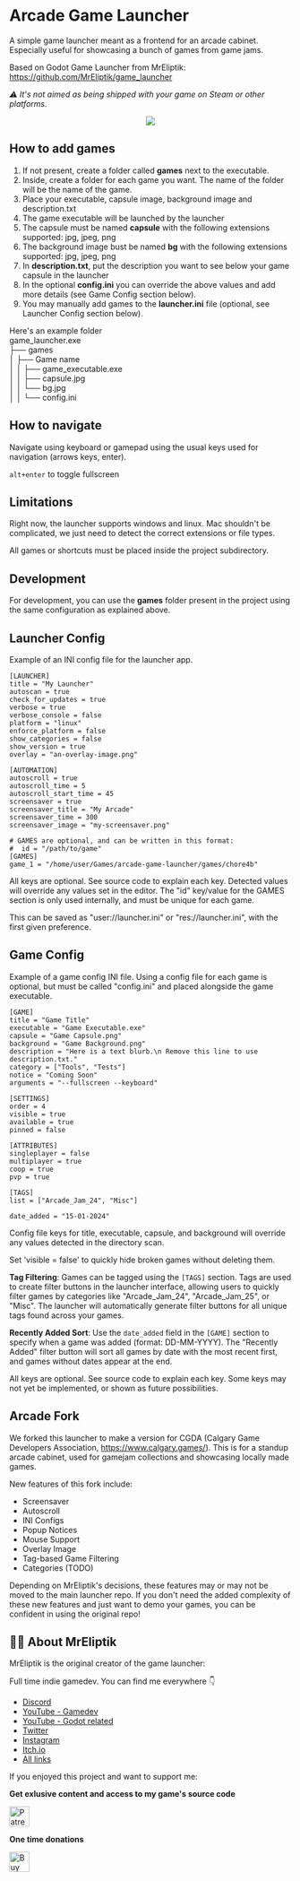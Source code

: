 # Arcade Game Launcher

A simple game launcher meant as a frontend for an arcade cabinet. Especially useful for showcasing a bunch of games from game jams. 

Based on Godot Game Launcher from MrEliptik:
https://github.com/MrEliptik/game_launcher

*⚠ It's not aimed as being shipped with your game on Steam or other platforms.*

<p align="center">
  <img src="media/launcher_v0.0.1.gif">
</p>

## How to add games

1. If not present, create a folder called **games** next to the executable.
2. Inside, create a folder for each game you want. The name of the folder will be the name of the game.
3. Place your executable, capsule image, background image and description.txt
4. The game executable will be launched by the launcher
5. The capsule must be named **capsule** with the following extensions supported: jpg, jpeg, png
6. The background image bust be named **bg** with the following extensions supported: jpg, jpeg, png
7. In **description.txt**, put the description you want to see below your game capsule in the launcher
8. In the optional **config.ini** you can override the above values and add more details (see Game Config section below).
9. You may manually add games to the **launcher.ini** file (optional, see Launcher Config section below).

Here's an example folder  
game_launcher.exe  
├── games  
│   ├── Game name  
│   │   ├── game_executable.exe  
│   │   ├── capsule.jpg  
│   │   └── bg.jpg  
│   │   └── config.ini



## How to navigate

Navigate using keyboard or gamepad using the usual keys used for navigation (arrows keys, enter).

`alt+enter` to toggle fullscreen

## Limitations

Right now, the launcher supports windows and linux. Mac shouldn't be complicated, we just need to detect the correct extensions or file types. 

All games or shortcuts must be placed inside the project subdirectory.

## Development

For development, you can use the **games** folder present in the project using the same configuration as explained above.

## Launcher Config

Example of an INI config file for the launcher app. 

```
[LAUNCHER]
title = "My Launcher"
autoscan = true
check_for_updates = true
verbose = true
verbose_console = false
platform = "linux"
enforce_platform = false
show_categories = false
show_version = true
overlay = "an-overlay-image.png"

[AUTOMATION]
autoscroll = true
autoscroll_time = 5
autoscroll_start_time = 45
screensaver = true
screensaver_title = "My Arcade"
screensaver_time = 300
screensaver_image = "my-screensaver.png"

# GAMES are optional, and can be written in this format:
#  id = "/path/to/game"
[GAMES]
game_1 = "/home/user/Games/arcade-game-launcher/games/chore4b"
```

All keys are optional. See source code to explain each key. Detected values will override any values set in the editor. The "id" key/value for the GAMES section is only used internally, and must be unique for each game.

This can be saved as "user://launcher.ini" or "res://launcher.ini", with the first given preference.

## Game Config

Example of a game config INI file. Using a config file for each game is optional, but must be called "config.ini" and placed alongside the game executable. 

```
[GAME]
title = "Game Title"
executable = "Game Executable.exe"
capsule = "Game Capsule.png"
background = "Game Background.png"
description = "Here is a text blurb.\n Remove this line to use description.txt."
category = ["Tools", "Tests"]
notice = "Coming Soon"
arguments = "--fullscreen --keyboard"

[SETTINGS]
order = 4
visible = true
available = true
pinned = false

[ATTRIBUTES]
singleplayer = false
multiplayer = true
coop = true
pvp = true

[TAGS]
list = ["Arcade_Jam_24", "Misc"]

date_added = "15-01-2024"
```

Config file keys for title, executable, capsule, and background will override any values detected in the directory scan. 

Set 'visible = false' to quickly hide broken games without deleting them.

**Tag Filtering**: Games can be tagged using the `[TAGS]` section. Tags are used to create filter buttons in the launcher interface, allowing users to quickly filter games by categories like "Arcade_Jam_24", "Arcade_Jam_25", or "Misc". The launcher will automatically generate filter buttons for all unique tags found across your games.

**Recently Added Sort**: Use the `date_added` field in the `[GAME]` section to specify when a game was added (format: DD-MM-YYYY). The "Recently Added" filter button will sort all games by date with the most recent first, and games without dates appear at the end.

All keys are optional. See source code to explain each key. Some keys may not yet be implemented, or shown as future possibilities.

## Arcade Fork

We forked this launcher to make a version for CGDA (Calgary Game Developers Association, https://www.calgary.games/). This is for a standup arcade cabinet, used for gamejam collections and showcasing locally made games. 

New features of this fork include:
- Screensaver
- Autoscroll
- INI Configs
- Popup Notices
- Mouse Support
- Overlay Image
- Tag-based Game Filtering
- Categories (TODO)

Depending on MrEliptik's decisions, these features may or may not be moved to the main launcher repo. If you don't need the added complexity of these new features and just want to demo your games, you can be confident in using the original repo!

## 💁‍♂️ About MrEliptik

MrEliptik is the original creator of the game launcher:

Full time indie gamedev. You can find me everywhere 👇

- [Discord](https://discord.gg/83nFRPTP6t)
- [YouTube - Gamedev](https://www.youtube.com/@MrEliptik)
- [YouTube - Godot related](https://www.youtube.com/@mrelipteach)
- [Twitter](https://twitter.com/mreliptik) 
- [Instagram](https://www.instagram.com/mreliptik)
- [Itch.io](https://mreliptik.itch.io/)
- [All links](https://bento.me/mreliptik)

If you enjoyed this project and want to support me:

**Get exlusive content and access to my game's source code**

<a href='https://patreon.com/MrEliptik' target='_blank'><img height='36' style='border:0px;height:36px;' src='media/become_patreon.png' border='0' alt='Patreon link' /></a>

**One time donations**

<a href='https://ko-fi.com/H2H23ODS7' target='_blank'><img height='36' style='border:0px;height:36px;' src='https://cdn.ko-fi.com/cdn/kofi1.png?v=3' border='0' alt='Buy Me a Coffee at ko-fi.com' /></a>
